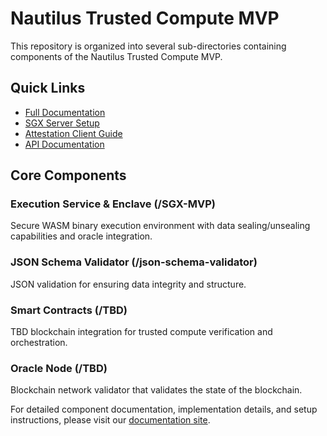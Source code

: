 # Nautilus Trusted Compute MVP

This repository is organized into several sub-directories containing components of the Nautilus Trusted Compute MVP.

## Quick Links

- [Full Documentation](https://ntls-io.github.io/trusted-compute-MVP/)
- [SGX Server Setup](https://ntls-io.github.io/trusted-compute-MVP/installation/sgx-mvp/)
- [Attestation Client Guide](https://ntls-io.github.io/trusted-compute-MVP/attestation/client-setup/)
- [API Documentation](https://ntls-io.github.io/trusted-compute-MVP/api/overview/)

## Core Components

### Execution Service & Enclave (/SGX-MVP)
Secure WASM binary execution environment with data sealing/unsealing capabilities and oracle integration.

### JSON Schema Validator (/json-schema-validator)
JSON validation for ensuring data integrity and structure.

### Smart Contracts (/TBD)
TBD blockchain integration for trusted compute verification and orchestration.

### Oracle Node (/TBD)
Blockchain network validator that validates the state of the blockchain.

For detailed component documentation, implementation details, and setup instructions, please visit our [documentation site](https://ntls-io.github.io/trusted-compute-MVP/).